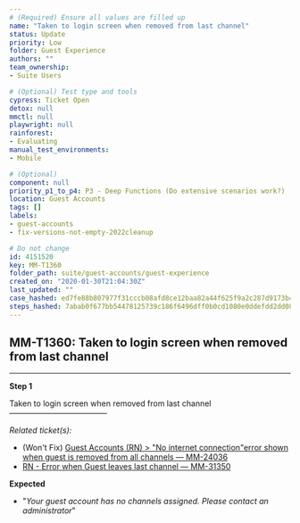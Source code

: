 ```yaml
---
# (Required) Ensure all values are filled up
name: "Taken to login screen when removed from last channel"
status: Update
priority: Low
folder: Guest Experience
authors: ""
team_ownership: 
- Suite Users

# (Optional) Test type and tools
cypress: Ticket Open
detox: null
mmctl: null
playwright: null
rainforest: 
- Evaluating
manual_test_environments: 
- Mobile

# (Optional)
component: null
priority_p1_to_p4: P3 - Deep Functions (Do extensive scenarios work?)
location: Guest Accounts
tags: []
labels: 
- guest-accounts
- fix-versions-not-empty-2022cleanup

# Do not change
id: 4151520
key: MM-T1360
folder_path: suite/guest-accounts/guest-experience
created_on: "2020-01-30T21:04:30Z"
last_updated: ""
case_hashed: ed7fe88b807977f31cccb08afd8ce12baa82a44f625f9a2c287d9173b4b4cf130d6c8a10344bbd4b8a2b38c78d69b2ea
steps_hashed: 7abab0f677bb54478125739c186f6496dff0b0cd1080e0ddefdd2dd08e73749c227fc795959896c335115cf390bddd29
---
```


## MM-T1360: Taken to login screen when removed from last channel

---

**Step 1**

Taken to login screen when removed from last channel\
–––––––––––––––––––––––––

_Related ticket(s):_

- (Won't Fix) [Guest Accounts (RN) > "No internet connection"error shown when guest is removed from all channels — MM-24036](https://mattermost.atlassian.net/browse/MM-24036)
- [RN - Error when Guest leaves last channel — MM-31350](https://mattermost.atlassian.net/browse/MM-31350)

**Expected**

- "_Your guest account has no channels assigned. Please contact an administrator_"
